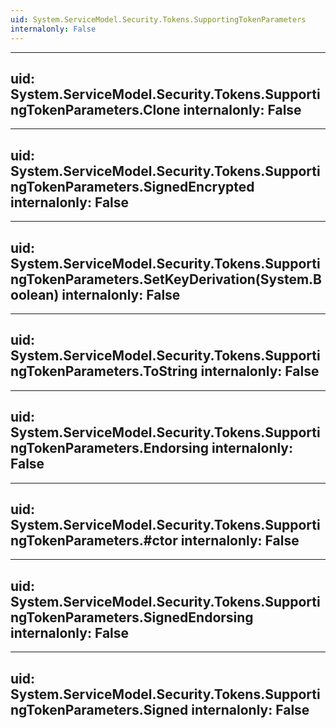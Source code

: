 ```yaml
---
uid: System.ServiceModel.Security.Tokens.SupportingTokenParameters
internalonly: False
---
```


---
uid: System.ServiceModel.Security.Tokens.SupportingTokenParameters.Clone
internalonly: False
---

---
uid: System.ServiceModel.Security.Tokens.SupportingTokenParameters.SignedEncrypted
internalonly: False
---

---
uid: System.ServiceModel.Security.Tokens.SupportingTokenParameters.SetKeyDerivation(System.Boolean)
internalonly: False
---

---
uid: System.ServiceModel.Security.Tokens.SupportingTokenParameters.ToString
internalonly: False
---

---
uid: System.ServiceModel.Security.Tokens.SupportingTokenParameters.Endorsing
internalonly: False
---

---
uid: System.ServiceModel.Security.Tokens.SupportingTokenParameters.#ctor
internalonly: False
---

---
uid: System.ServiceModel.Security.Tokens.SupportingTokenParameters.SignedEndorsing
internalonly: False
---

---
uid: System.ServiceModel.Security.Tokens.SupportingTokenParameters.Signed
internalonly: False
---
